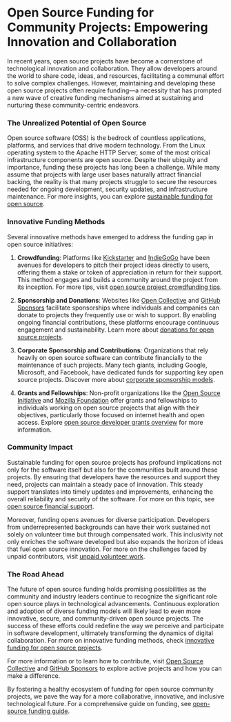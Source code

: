 # Open Source Funding for Community Projects: Empowering Innovation and Collaboration

In recent years, open source projects have become a cornerstone of technological innovation and collaboration. They allow developers around the world to share code, ideas, and resources, facilitating a communal effort to solve complex challenges. However, maintaining and developing these open source projects often require funding—a necessity that has prompted a new wave of creative funding mechanisms aimed at sustaining and nurturing these community-centric endeavors.

### The Unrealized Potential of Open Source

Open source software (OSS) is the bedrock of countless applications, platforms, and services that drive modern technology. From the Linux operating system to the Apache HTTP Server, some of the most critical infrastructure components are open source. Despite their ubiquity and importance, funding these projects has long been a challenge. While many assume that projects with large user bases naturally attract financial backing, the reality is that many projects struggle to secure the resources needed for ongoing development, security updates, and infrastructure maintenance. For more insights, you can explore [sustainable funding for open source](https://www.license-token.com/wiki/sustainable-funding-for-open-source).

### Innovative Funding Methods

Several innovative methods have emerged to address the funding gap in open source initiatives:

1. **Crowdfunding**: Platforms like [Kickstarter](https://www.kickstarter.com) and [IndieGoGo](https://www.indiegogo.com) have been avenues for developers to pitch their project ideas directly to users, offering them a stake or token of appreciation in return for their support. This method engages and builds a community around the project from its inception. For more tips, visit [open source project crowdfunding tips](https://www.license-token.com/wiki/open-source-project-crowdfunding-tips).

2. **Sponsorship and Donations**: Websites like [Open Collective](https://opencollective.com) and [GitHub Sponsors](https://github.com/sponsors) facilitate sponsorships where individuals and companies can donate to projects they frequently use or wish to support. By enabling ongoing financial contributions, these platforms encourage continuous engagement and sustainability. Learn more about [donations for open source projects](https://www.license-token.com/wiki/donations-for-open-source-projects).

3. **Corporate Sponsorship and Contributions**: Organizations that rely heavily on open source software can contribute financially to the maintenance of such projects. Many tech giants, including Google, Microsoft, and Facebook, have dedicated funds for supporting key open source projects. Discover more about [corporate sponsorship models](https://www.license-token.com/wiki/corporate-sponsorship-models).

4. **Grants and Fellowships**: Non-profit organizations like the [Open Source Initiative](https://www.opensource.org) and [Mozilla Foundation](https://foundation.mozilla.org) offer grants and fellowships to individuals working on open source projects that align with their objectives, particularly those focused on internet health and open access. Explore [open source developer grants overview](https://www.license-token.com/wiki/open-source-developer-grants-overview) for more information.

### Community Impact

Sustainable funding for open source projects has profound implications not only for the software itself but also for the communities built around these projects. By ensuring that developers have the resources and support they need, projects can maintain a steady pace of innovation. This steady support translates into timely updates and improvements, enhancing the overall reliability and security of the software. For more on this topic, see [open source financial support](https://www.license-token.com/wiki/open-source-financial-support).

Moreover, funding opens avenues for diverse participation. Developers from underrepresented backgrounds can have their work sustained not solely on volunteer time but through compensated work. This inclusivity not only enriches the software developed but also expands the horizon of ideas that fuel open source innovation. For more on the challenges faced by unpaid contributors, visit [unpaid volunteer work](https://www.license-token.com/wiki/unpaid-volunteer-work).

### The Road Ahead

The future of open source funding holds promising possibilities as the community and industry leaders continue to recognize the significant role open source plays in technological advancements. Continuous exploration and adoption of diverse funding models will likely lead to even more innovative, secure, and community-driven open source projects. The success of these efforts could redefine the way we perceive and participate in software development, ultimately transforming the dynamics of digital collaboration. For more on innovative funding methods, check [innovative funding for open source projects](https://www.license-token.com/wiki/innovative-funding-for-open-source-projects).

For more information or to learn how to contribute, visit [Open Source Collective](https://opencollective.com) and [GitHub Sponsors](https://github.com/sponsors) to explore active projects and how you can make a difference.

By fostering a healthy ecosystem of funding for open source community projects, we pave the way for a more collaborative, innovative, and inclusive technological future. For a comprehensive guide on funding, see [open-source funding guide](https://www.license-token.com/wiki/open-source-funding-guide).
